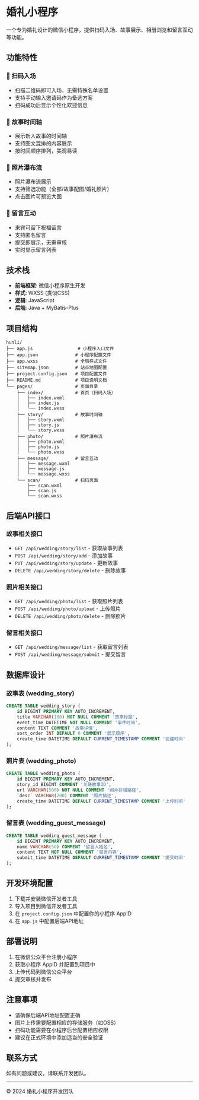 # 婚礼小程序

一个专为婚礼设计的微信小程序，提供扫码入场、故事展示、相册浏览和留言互动等功能。

## 功能特性

### 🎫 扫码入场
- 扫描二维码即可入场，无需特殊名单设置
- 支持手动输入邀请码作为备选方案
- 扫码成功后显示个性化欢迎信息

### 📖 故事时间轴
- 展示新人故事的时间轴
- 支持图文混排的内容展示
- 按时间顺序排列，美观易读

### 📸 照片瀑布流
- 照片瀑布流展示
- 支持筛选功能（全部/故事配图/婚礼照片）
- 点击图片可预览大图

### 💬 留言互动
- 来宾可留下祝福留言
- 支持匿名留言
- 提交即展示，无需审核
- 实时显示留言列表

## 技术栈

- **前端框架**: 微信小程序原生开发
- **样式**: WXSS (类似CSS)
- **逻辑**: JavaScript
- **后端**: Java + MyBatis-Plus

## 项目结构

```
hunli/
├── app.js                 # 小程序入口文件
├── app.json              # 小程序配置文件
├── app.wxss              # 全局样式文件
├── sitemap.json          # 站点地图配置
├── project.config.json   # 项目配置文件
├── README.md             # 项目说明文档
└── pages/                # 页面目录
    ├── index/            # 首页（扫码入场）
    │   ├── index.wxml
    │   ├── index.js
    │   └── index.wxss
    ├── story/            # 故事时间轴
    │   ├── story.wxml
    │   ├── story.js
    │   └── story.wxss
    ├── photo/            # 照片瀑布流
    │   ├── photo.wxml
    │   ├── photo.js
    │   └── photo.wxss
    ├── message/          # 留言互动
    │   ├── message.wxml
    │   ├── message.js
    │   └── message.wxss
    └── scan/             # 扫码页面
        ├── scan.wxml
        ├── scan.js
        └── scan.wxss
```

## 后端API接口

### 故事相关接口
- `GET /api/wedding/story/list` - 获取故事列表
- `POST /api/wedding/story/add` - 添加故事
- `PUT /api/wedding/story/update` - 更新故事
- `DELETE /api/wedding/story/delete` - 删除故事

### 照片相关接口
- `GET /api/wedding/photo/list` - 获取照片列表
- `POST /api/wedding/photo/upload` - 上传照片
- `DELETE /api/wedding/photo/delete` - 删除照片

### 留言相关接口
- `GET /api/wedding/message/list` - 获取留言列表
- `POST /api/wedding/message/submit` - 提交留言

## 数据库设计

### 故事表 (wedding_story)
```sql
CREATE TABLE wedding_story (
    id BIGINT PRIMARY KEY AUTO_INCREMENT,
    title VARCHAR(100) NOT NULL COMMENT '故事标题',
    event_time DATETIME NOT NULL COMMENT '事件时间',
    content TEXT COMMENT '故事详情',
    sort_order INT DEFAULT 0 COMMENT '展示顺序',
    create_time DATETIME DEFAULT CURRENT_TIMESTAMP COMMENT '创建时间'
);
```

### 照片表 (wedding_photo)
```sql
CREATE TABLE wedding_photo (
    id BIGINT PRIMARY KEY AUTO_INCREMENT,
    story_id BIGINT COMMENT '关联故事ID',
    url VARCHAR(500) NOT NULL COMMENT '照片存储路径',
    `desc` VARCHAR(200) COMMENT '照片描述',
    create_time DATETIME DEFAULT CURRENT_TIMESTAMP COMMENT '上传时间'
);
```

### 留言表 (wedding_guest_message)
```sql
CREATE TABLE wedding_guest_message (
    id BIGINT PRIMARY KEY AUTO_INCREMENT,
    name VARCHAR(50) COMMENT '留言人姓名',
    content TEXT NOT NULL COMMENT '留言内容',
    submit_time DATETIME DEFAULT CURRENT_TIMESTAMP COMMENT '提交时间'
);
```

## 开发环境配置

1. 下载并安装微信开发者工具
2. 导入项目到微信开发者工具
3. 在 `project.config.json` 中配置你的小程序 AppID
4. 在 `app.js` 中配置后端API地址

## 部署说明

1. 在微信公众平台注册小程序
2. 获取小程序 AppID 并配置到项目中
3. 上传代码到微信公众平台
4. 提交审核并发布

## 注意事项

- 请确保后端API地址配置正确
- 图片上传需要配置相应的存储服务（如OSS）
- 扫码功能需要在小程序后台配置相应权限
- 建议在正式环境中添加适当的安全验证

## 联系方式

如有问题或建议，请联系开发团队。

---

© 2024 婚礼小程序开发团队 